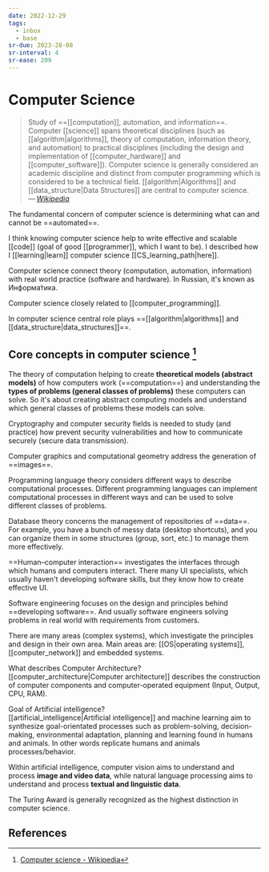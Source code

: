 ```yaml
---
date: 2022-12-29
tags:
  - inbox
  - base
sr-due: 2023-28-08
sr-interval: 4
sr-ease: 209
---
```

# Computer Science

> Study of ==[[computation]], automation, and information==. Computer
> [[science]] spans theoretical disciplines (such as [[algorithm|algorithms]],
> theory of computation, information theory, and automation) to practical
> disciplines (including the design and implementation of [[computer_hardware]]
> and [[computer_software]]). Computer science is generally considered an
> academic discipline and distinct from computer programming which is considered
> to be a technical field. [[algorithm|Algorithms]] and [[data_structure|Data
> Structures]] are central to computer science.\
> — <cite>[Wikipedia](https://en.wikipedia.org/wiki/Computer_science)</cite>

The fundamental concern of computer science is determining what can and cannot
be ==automated==.

I think knowing computer science help to write effective and scalable [[code]]
(goal of good [[programmer]], which I want to be). I described how I
[[learning|learn]] computer science [[CS_learning_path|here]].

Computer science connect theory (computation, automation, information) with real
world practice (software and hardware). In Russian, it's known as Информа́тика.

Computer science closely related to [[computer_programming]].

In computer science central role plays
==[[algorithm|algorithms]] and [[data_structure|data_structures]]==.

## Core concepts in computer science [^1]

The theory of computation helping to create **theoretical models (abstract
models)** of how computers work (==computation==) and understanding the **types
of problems (general classes of problems)** these computers can solve. So it's
about creating abstract computing models and understand which general classes of
problems these models can solve.

Cryptography and computer security fields is needed to study (and practice) how
prevent security vulnerabilities and how to communicate securely (secure data
transmission).

Computer graphics and computational geometry address the generation of
==images==.

Programming language theory considers different ways to describe computational
processes.
Different programming languages can implement computational processes
in different ways and can be used to solve different classes of problems.

Database theory concerns the management of repositories of ==data==. For
example, you have a bunch of messy data (desktop shortcuts), and you can
organize them in some structures (group, sort, etc.) to manage them more
effectively.

==Human–computer interaction== investigates the interfaces through which humans
and computers interact. There many UI specialists, which usually haven't
developing software skills, but they know how to create effective UI.

Software engineering focuses on the design and principles behind ==developing
software==. And usually software engineers solving problems in real world with
requirements from customers.

There are many areas (complex systems), which investigate the principles and
design in their own area. Main areas are: [[OS|operating systems]],
[[computer_network]] and embedded systems.

What describes Computer Architecture?
&#10;<br>
[[computer_architecture|Computer architecture]] describes the construction of
computer components and computer-operated equipment (Input, Output, CPU, RAM).

Goal of Artificial intelligence?
&#10;<br>
[[artificial_intelligence|Artificial intelligence]] and machine learning aim to
synthesize goal-orientated processes such as problem-solving, decision-making,
environmental adaptation, planning and learning found in humans and animals.
In other words replicate humans and animals processes/behavior.

Within artificial intelligence, computer vision aims to understand and process
**image and video data**, while natural language processing aims to understand
and process **textual and linguistic data**.

The Turing Award is generally recognized as the highest distinction in computer
science.

## References

[^1]: [Computer science - Wikipedia](https://en.wikipedia.org/wiki/Computer_science)

